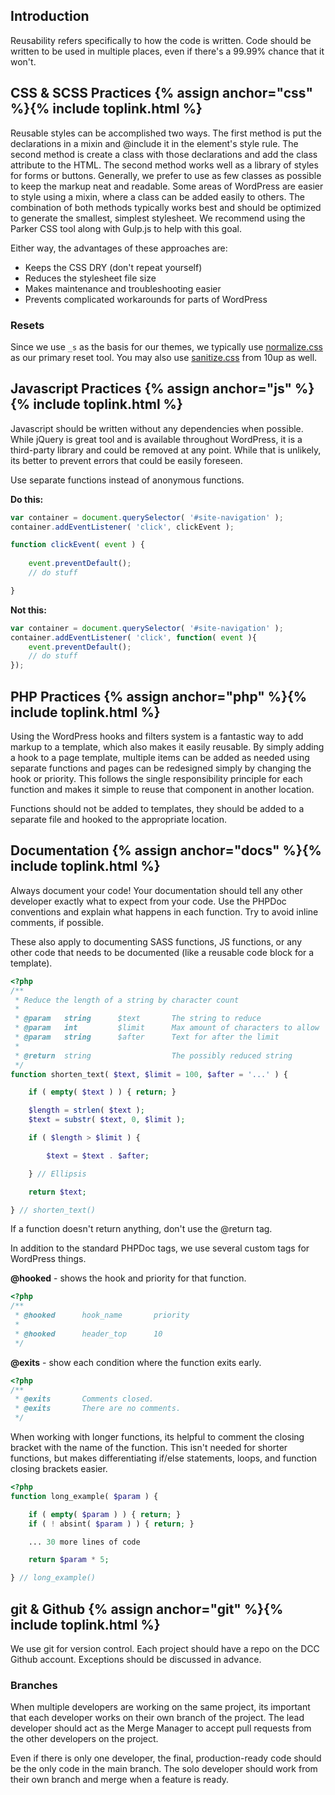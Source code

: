 
## Introduction

Reusability refers specifically to how the code is written. Code should be written to be used in multiple places, even if there's a 99.99% chance that it won't.



## CSS & SCSS Practices {% assign anchor="css" %}{% include toplink.html %}

Reusable styles can be accomplished two ways. The first method is put the declarations in a mixin and @include it in the element's style rule. The second method is create a class with those declarations and add the class attribute to the HTML. The second method works well as a library of styles for forms or buttons. Generally, we prefer to use as few classes as possible to keep the markup neat and readable. Some areas of WordPress are easier to style using a mixin, where a class can be added easily to others. The combination of both methods typically works best and should be optimized to generate the smallest, simplest stylesheet. We recommend using the Parker CSS tool along with Gulp.js to help with this goal. 

Either way, the advantages of these approaches are:

* Keeps the CSS DRY (don't repeat yourself)
* Reduces the stylesheet file size
* Makes maintenance and troubleshooting easier
* Prevents complicated workarounds for parts of WordPress


### Resets

Since we use `_s` as the basis for our themes, we typically use [normalize.css](http://necolas.github.io/normalize.css/) as our primary reset tool. You may also use [sanitize.css](https://github.com/10up/sanitize.css) from 10up as well.


## Javascript Practices {% assign anchor="js" %}{% include toplink.html %}

Javascript should be written without any dependencies when possible. While jQuery is great tool and is available throughout WordPress, it is a third-party library and could be removed at any point. While that is unlikely, its better to prevent errors that could be easily foreseen. 

Use separate functions instead of anonymous functions.

**Do this:**

```js
var container = document.querySelector( '#site-navigation' );
container.addEventListener( 'click', clickEvent );

function clickEvent( event ) {
	
	event.preventDefault();
	// do stuff

}
```

**Not this:**

```js
var container = document.querySelector( '#site-navigation' );
container.addEventListener( 'click', function( event ){
	event.preventDefault();
	// do stuff
});
```


## PHP Practices {% assign anchor="php" %}{% include toplink.html %}

Using the WordPress hooks and filters system is a fantastic way to add markup to a template, which also makes it easily reusable. By simply adding a hook to a page template, multiple items can be added as needed using separate functions and pages can be redesigned simply by changing the hook or priority. This follows the single responsibility principle for each function and makes it simple to reuse that component in another location.

Functions should not be added to templates, they should be added to a separate file and hooked to the appropriate location.



## Documentation {% assign anchor="docs" %}{% include toplink.html %}

Always document your code! Your documentation should tell any other developer exactly what to expect from your code. Use the PHPDoc conventions and explain what happens in each function. Try to avoid inline comments, if possible.

These also apply to documenting SASS functions, JS functions, or any other code that needs to be documented (like a reusable code block for a template).

```php
<?php
/**
 * Reduce the length of a string by character count
 *
 * @param 	string 		$text 		The string to reduce
 * @param 	int 		$limit 		Max amount of characters to allow
 * @param 	string 		$after 		Text for after the limit
 *
 * @return 	string 					The possibly reduced string
 */
function shorten_text( $text, $limit = 100, $after = '...' ) {

	if ( empty( $text ) ) { return; }

	$length = strlen( $text );
	$text = substr( $text, 0, $limit );

	if ( $length > $limit ) {

		$text = $text . $after;

	} // Ellipsis

	return $text;

} // shorten_text()
```

If a function doesn't return anything, don't use the @return tag.

In addition to the standard PHPDoc tags, we use several custom tags for WordPress things.

**@hooked** - shows the hook and priority for that function.

```php
<?php
/**
 * @hooked 		hook_name 		priority
 *
 * @hooked 		header_top 		10
 */
```

**@exits** - show each condition where the function exits early.

```php
<?php
/**
 * @exits 		Comments closed.
 * @exits 		There are no comments.
 */
```

When working with longer functions, its helpful to comment the closing bracket with the name of the function. This isn't needed for shorter functions, but makes differentiating if/else statements, loops, and function closing brackets easier.

```php
<?php
function long_example( $param ) {

	if ( empty( $param ) ) { return; }
	if ( ! absint( $param ) ) { return; }

	... 30 more lines of code

	return $param * 5;

} // long_example()
```



## git & Github  {% assign anchor="git" %}{% include toplink.html %}

We use git for version control. Each project should have a repo on the DCC Github account. Exceptions should be discussed in advance.


### Branches

When multiple developers are working on the same project, its important that each developer works on their own branch of the project. The lead developer should act as the Merge Manager to accept pull requests from the other developers on the project.

Even if there is only one developer, the final, production-ready code should be the only code in the main branch. The solo developer should work from their own branch and merge when a feature is ready.

